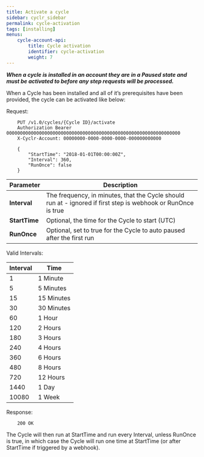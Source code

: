 ```yaml
---
title: Activate a cycle
sidebar: cyclr_sidebar
permalink: cycle-activation
tags: [installing]
menus:
    cycle-account-api:
        title: Cycle activation
        identifier: cycle-activation
        weight: 7
---
```


_**When a cycle is installed in an account they are in a Paused state and must be activated to before any step requests will be processed.**_

When a Cycle has been installed and all of it’s prerequisites have been provided, the cycle can be activated like below:

Request:

````http
    PUT /v1.0/cycles/{Cycle ID}/activate
    Authorization Bearer 0000000000000000000000000000000000000000000000000000000000000000
    X-Cyclr-Account: 00000000-0000-0000-0000-000000000000

    {
        "StartTime": "2018-01-01T00:00:00Z",
        "Interval": 360,
        "RunOnce": false
    }
````

| Parameter | Description |
| --- | --- |
| **Interval** | The frequency, in minutes, that the Cycle should run at - ignored if first step is webhook or RunOnce is true |
| **StartTime** | Optional, the time for the Cycle to start (UTC) |
| **RunOnce** | Optional, set to true for the Cycle to auto paused after the first run |

Valid Intervals:

| Interval | Time |
| --- | --- |
| 1 | 1 Minute |
| 5 | 5 Minutes |
| 15 | 15 Minutes |
| 30 | 30 Minutes |
| 60 | 1 Hour |
| 120 | 2 Hours |
| 180 | 3 Hours |
| 240 | 4 Hours |
| 360 | 6 Hours |
| 480 | 8 Hours |
| 720 | 12 Hours |
| 1440 | 1 Day |
| 10080 | 1 Week |

Response:

```http
    200 OK
```

The Cycle will then run at StartTime and run every Interval, unless RunOnce is true, in which case the Cycle will run one time at StartTime (or after StartTime if triggered by a webhook).
